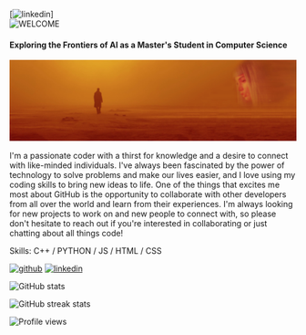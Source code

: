 [<img src='[https://media.istockphoto.com/id/1360380430/photo/welcome-neon-banner-light-signboard.jpg?b=1&s=170667a&w=0&k=20&c=7LIp7Rg-36WdQbMb6I0AISTVJ6c4OKZRHszwFl49fE8=' alt='linkedin' height='40'>]  
![WELCOME](https://media.istockphoto.com/id/1360380430/photo/welcome-neon-banner-light-signboard.jpg?b=1&s=170667a&w=0&k=20&c=7LIp7Rg-36WdQbMb6I0AISTVJ6c4OKZRHszwFl49fE8=)
#### Exploring the Frontiers of AI as a Master's Student in Computer Science
![Exploring the Frontiers of AI as a Master's Student in Computer Science](https://github.com/dinysoar/dinysoar/blob/main/blade-runner-blade-runner-2049-dual-display-dual-monitors-wallpaper-c752e859368743778e7efd998ed7a9a6.jpg)

I'm a passionate coder with a thirst for knowledge and a desire to connect with like-minded individuals. I've always been fascinated by the power of technology to solve problems and make our lives easier, and I love using my coding skills to bring new ideas to life. One of the things that excites me most about GitHub is the opportunity to collaborate with other developers from all over the world and learn from their experiences. I'm always looking for new projects to work on and new people to connect with, so please don't hesitate to reach out if you're interested in collaborating or just chatting about all things code!

Skills: C++ / PYTHON / JS / HTML / CSS



[<img src='https://cdn.jsdelivr.net/npm/simple-icons@3.0.1/icons/github.svg' alt='github' height='40'>](https://github.com/dinysoar)  [<img src='https://iconsplace.com/wp-content/uploads/_icons/ffffff/256/png/linkedin-icon-18-256.png' alt='linkedin' height='40'>](https://www.linkedin.com/in/colton-combs-7507ab261)  


![GitHub stats](https://github-readme-stats.vercel.app/api?username=dinysoar&show_icons=true)  

![GitHub streak stats](https://streak-stats.demolab.com/?user=dinysoar)  

![Profile views](https://gpvc.arturio.dev/dinysoar)  
